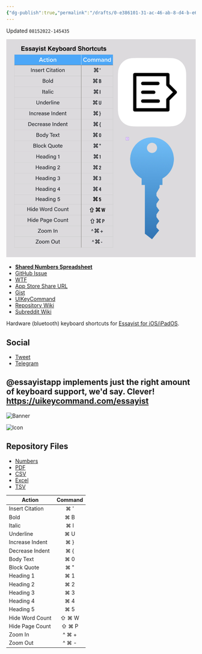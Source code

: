 ```yaml
---
{"dg-publish":true,"permalink":"/drafts/0-e386101-31-ac-46-ab-8-d4-b-e6-dca-0-b25-af-4/","dgHomeLink":true,"dgPassFrontmatter":false}
---
```


Updated `08152022-145435`

![Essayist Keyboard Shortcuts](https://github.com/ExtraKeys/keys/raw/main/essayist/EssayistKeyboardShortcuts.jpg)

- [**Shared Numbers Spreadsheet**](https://www.icloud.com/numbers/007CobePymBsOM3hg3XpMQ4_Q#EssayistKeyboardShortcuts)
- [GitHub Issue](https://github.com/ExtraKeys/keys/issues/63)
- [WTF](https://davidblue.wtf/drafts/0E386101-31AC-46AB-8D4B-E6DCA0B25AF4.html)
- [App Store Share URL](https://apps.apple.com/us/app/essayist-apa-mla-more/id1537845384)
- [Gist](https://gist.github.com/extratone/aec45dbd42ce22282b6a30dbaaa7ba70)
- [UIKeyCommand](https://uikeycommand.com/essayist)
- [Repository Wiki](https://github.com/ExtraKeys/keys/wiki/Essayist)
- [Subreddit Wiki](https://www.reddit.com/r/UIKeyCommand/wiki/index/essayist)

Hardware (bluetooth) keyboard shortcuts for [Essayist for iOS/iPadOS](https://apps.apple.com/us/app/essayist-apa-mla-more/id1537845384).

## Social

<script async="" src="https://telegram.org/js/telegram-widget.js?1" data-telegram-post="extratone/12543" data-width="100%"></script>

- [Tweet](https://twitter.com/UIKeyCommand/status/1559257517900926976)
- [Telegram](https://t.me/extratone/12543)

@essayistapp implements just the right amount of keyboard support, we'd say. Clever! https://uikeycommand.com/essayist
---

![Banner](https://user-images.githubusercontent.com/43663476/184691368-77c73ec1-b1f2-43ab-a6a5-2ff44126b108.png)

![Icon](https://user-images.githubusercontent.com/43663476/184691397-f9f92710-1bb8-42e8-9969-1666c3a4b197.png)

<script src="https://gist.github.com/extratone/aec45dbd42ce22282b6a30dbaaa7ba70.js"></script>

## Repository Files

- [Numbers](https://github.com/ExtraKeys/keys/blob/main/essayist/EssayistKeyboardShortcuts.numbers)
- [PDF](https://github.com/ExtraKeys/keys/blob/main/essayist/EssayistKeyboardShortcuts.pdf)
- [CSV](https://github.com/ExtraKeys/keys/blob/main/essayist/EssayistKeyboardShortcuts.csv)
- [Excel](https://github.com/ExtraKeys/keys/blob/main/essayist/EssayistKeyboardShortcuts.xlsx)
- [TSV](https://github.com/ExtraKeys/keys/blob/main/essayist/EssayistKeyboardShortcuts.tsv)


| Action          | Command |
|-----------------|:-------:|
| Insert Citation | ⌘ '     |
| Bold            | ⌘ B     |
| Italic          | ⌘ I     |
| Underline       | ⌘ U     |
| Increase Indent | ⌘ }     |
| Decrease Indent | ⌘ {     |
| Body Text       | ⌘ 0     |
| Block Quote     | ⌘ "     |
| Heading 1       | ⌘ 1     |
| Heading 2       | ⌘ 2     |
| Heading 3       | ⌘ 3     |
| Heading 4       | ⌘ 4     |
| Heading 5       | ⌘ 5     |
| Hide Word Count | ⇧ ⌘ W   |
| Hide Page Count | ⇧ ⌘ P   |
| Zoom In         | ^ ⌘ +   |
| Zoom Out        | ^ ⌘ -   |